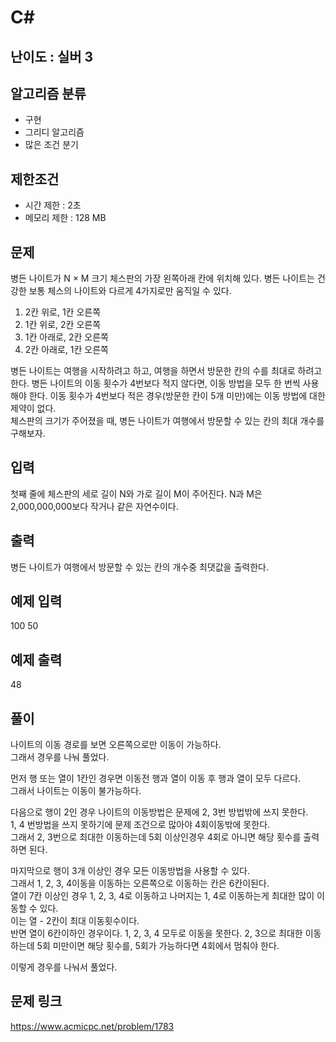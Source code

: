 # C#

## 난이도 : 실버 3

## 알고리즘 분류
  - 구현
  - 그리디 알고리즘
  - 많은 조건 분기

## 제한조건
  - 시간 제한 : 2초
  - 메모리 제한 : 128 MB

## 문제
병든 나이트가 N × M 크기 체스판의 가장 왼쪽아래 칸에 위치해 있다. 병든 나이트는 건강한 보통 체스의 나이트와 다르게 4가지로만 움직일 수 있다.<br/>

  1. 2칸 위로, 1칸 오른쪽
  2. 1칸 위로, 2칸 오른쪽
  3. 1칸 아래로, 2칸 오른쪽
  4. 2칸 아래로, 1칸 오른쪽

병든 나이트는 여행을 시작하려고 하고, 여행을 하면서 방문한 칸의 수를 최대로 하려고 한다. 병든 나이트의 이동 횟수가 4번보다 적지 않다면, 이동 방법을 모두 한 번씩 사용해야 한다. 이동 횟수가 4번보다 적은 경우(방문한 칸이 5개 미만)에는 이동 방법에 대한 제약이 없다.<br/>
체스판의 크기가 주어졌을 때, 병든 나이트가 여행에서 방문할 수 있는 칸의 최대 개수를 구해보자.<br/>


## 입력
첫째 줄에 체스판의 세로 길이 N와 가로 길이 M이 주어진다. N과 M은 2,000,000,000보다 작거나 같은 자연수이다.<br/>


## 출력
병든 나이트가 여행에서 방문할 수 있는 칸의 개수중 최댓값을 출력한다.<br/>


## 예제 입력
100 50<br/>


## 예제 출력
48<br/>


## 풀이
나이트의 이동 경로를 보면 오른쪽으로만 이동이 가능하다.<br/>
그래서 경우를 나눠 풀었다.<br/>


먼저 행 또는 열이 1칸인 경우면 이동전 행과 열이 이동 후 행과 열이 모두 다르다.<br/>
그래서 나이트는 이동이 불가능하다.<br/>


다음으로 행이 2인 경우 나이트의 이동방법은 문제에 2, 3번 방법밖에 쓰지 못한다.<br/>
1, 4 번방법을 쓰지 못하기에 문제 조건으로 많아야 4회이동밖에 못한다.<br/>
그래서 2, 3번으로 최대한 이동하는데 5회 이상인경우 4회로 아니면 해당 횟수를 출력하면 된다.<br/>


마지막으로 행이 3개 이상인 경우 모든 이동방법을 사용할 수 있다.<br/>
그래서 1, 2, 3, 4이동을 이동하는 오른쪽으로 이동하는 칸은 6칸이된다.<br/>
열이 7칸 이상인 경우 1, 2, 3, 4로 이동하고 나머지는 1, 4로 이동하는게 최대한 많이 이동할 수 있다.<br/>
이는 열 - 2칸이 최대 이동횟수이다.<br/>
반면 열이 6칸이하인 경우이다. 1, 2, 3, 4 모두로 이동을 못한다. 2, 3으로 최대한 이동하는데 5회 미만이면 해당 횟수를, 5회가 가능하다면 4회에서 멈춰야 한다.<br/>


이렇게 경우를 나눠서 풀었다.<br/>


## 문제 링크
https://www.acmicpc.net/problem/1783
